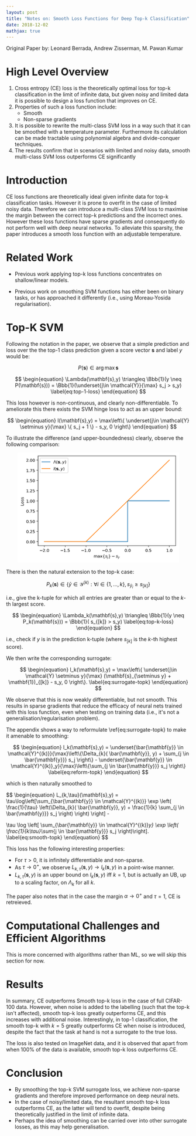```yaml
---
layout: post
title: "Notes on: Smooth Loss Functions for Deep Top-k Classification"
date: 2018-12-02
mathjax: true
---
```


Original Paper by: Leonard Berrada, Andrew Zisserman, M. Pawan Kumar

# High Level Overview

1. Cross entropy (CE) loss is the theoretically optimal loss for top-k classification in the limit of infinite data, but given noisy and limited data it is possible to design a loss function that improves on CE.
2. Properties of such a loss function include:
    * Smooth
    * Non-sparse gradients
3. It is possible to rewrite the multi-class SVM loss in a way such that it can be smoothed with a temperature parameter. Furthermore its calculation can be made tractable using polynomial algebra and divide-conquer techniques.
4. The results confirm that in scenarios with limited and noisy data, smooth multi-class SVM loss outperforms CE significantly

# Introduction

CE loss functions are theoretically ideal given infinite data for top-k classification tasks. However it is prone to overfit in the case of limited noisy data. Therefore we can introduce a multi-class SVM loss to maximise the margin between the correct top-k predictions and the incorrect ones. However these loss functions have sparse gradients and consequently do not perform well with deep neural networks. To alleviate this sparsity, the paper introduces a smooth loss function with an adjustable temperature.

# Related Work

* Previous work applying top-k loss functions concentrates on shallow/linear models.

* Previous work on smoothing SVM functions has either been on binary tasks, or has approached it differently (i.e., using Moreau-Yosida regularisation).

# Top-K SVM

Following the notation in the paper, we observe that a simple prediction and loss over the the top-1 class prediction given a score vector $\mathbf{s}$ and label $y$ would be:

$$
\begin{equation}
P(\mathbf{s}) \in \arg\max \mathbf{s}
\end{equation}
$$

$$
\begin{equation}
\Lambda(\mathbf{s},y) \triangleq \Bbb{1}(y \neq P(\mathbf{s})) = \Bbb{1}(\underset{j\in \mathcal{Y}}{\max} s_j > s_y)
\label{eq:top-1-loss}
\end{equation}
$$

This loss however is non-continuous, and clearly non-differentiable. To ameliorate this there exists the SVM hinge loss to act as an upper bound:

$$
\begin{equation}
l(\mathbf{s},y) = \max\left\{ \underset{j\in \mathcal{Y} \setminus y}{\max} \{ s_j + 1 \} - s_y, 0 \right\}
\end{equation}
$$

To illustrate the difference (and upper-boundedness) clearly, observe the following comparison:

<p align="center" >
<img src="/assets/img/loss-vs-surrogate.png" alt="lambda vs surrogate" height="300"/>
</p>

There is then the natural extension to the top-k case:

$$
\begin{equation}
P_k(\mathbf{s}) \in \left\{ \bar{y} \in \mathcal{Y}^{(k)}: \forall i \in \{ 1,\dots,k \}, s_{\bar{y}_i} \geq s_{[k]} \right\}
\end{equation}
$$

i.e., give the k-tuple for which all entries are greater than or equal to the $k$-th largest score.

$$
\begin{equation}
\Lambda_k(\mathbf{s},y) \triangleq \Bbb{1}(y \neq P_k(\mathbf{s})) = \Bbb{1}( s_{[k]} > s_y)
\label{eq:top-k-loss}
\end{equation}
$$

i.e., check if $y$ is in the prediction k-tuple (where $s_{[k]}$ is the $k$-th highest score).

We then write the corresponding surrogate:

$$
\begin{equation}
l_k(\mathbf{s},y) = \max\left\{ \underset{j\in \mathcal{Y} \setminus y}{\max} (\mathbf{s}_{\setminus y} + \mathbf{1})_{[k]} - s_y, 0 \right\}.
\label{eq:surrogate-topk}
\end{equation}
$$

We observe that this is now weakly differentiable, but not smooth. This results in sparse gradients that reduce the efficacy of neural nets trained with this loss function, even when testing on training data (i.e., it's not a generalisation/regularisation problem).

The appendix shows a way to reformulate \ref{eq:surrogate-topk} to make it amenable to smoothing:

$$
\begin{equation}
l_k(\mathbf{s},y) = \underset{\bar{\mathbf{y}} \in \mathcal{Y}^{(k)}}{\max}\left\{\Delta_{k}( \bar{\mathbf{y}}, y)  + \sum_{j \in \bar{\mathbf{y}}} s_j \right\} - \underset{\bar{\mathbf{y}} \in \mathcal{Y}^{(k)}_y}{\max}\left\{\sum_{j \in \bar{\mathbf{y}}} s_j \right\}
\label{eq:reform-topk}
\end{equation}
$$

which is then naturally smoothed to

$$
\begin{equation}
L_{k,\tau}(\mathbf{s},y) = \tau\log\left[\sum_{\bar{\mathbf{y}} \in \mathcal{Y}^{(k)}} \exp \left( \frac{1}{\tau} \left(\Delta_{k}( \bar{\mathbf{y}}, y)  + \frac{1}{k} \sum_{j \in \bar{\mathbf{y}}} s_j \right) \right) \right] - 

\tau \log \left[ \sum_{\bar{\mathbf{y}} \in \mathcal{Y}^{(k)}_y} \exp \left( \frac{1}{k\tau}\sum_{j \in \bar{\mathbf{y}}} s_j \right)\right].
\label{eq:smooth-topk}
\end{equation}
$$

This loss has the following interesting properties:
* For $\tau > 0$, it is infinitely differentiable and non-sparse.
* As $\tau \rightarrow 0^+$, we observe $L_{k,\tau}(\mathbf{s},y) \rightarrow l_k(\mathbf{s},y)$ in a point-wise manner.
* $L_{k,\tau}(\mathbf{s},y)$ is an upper bound on $l_k(\mathbf{s},y)$ iff $k = 1$, but is actually an UB, up to a scaling factor, on $\Lambda_k$ for all $k$.

The paper also notes that in the case the margin $\alpha \rightarrow 0^+$ and $\tau = 1$, CE is retreieved.

# Computational Challenges and Efficient Algorithms

This is more concerned with algorithms rather than ML, so we will skip this section for now.

# Results

In summary, CE outperforms Smooth top-k loss in the case of full CIFAR-100 data. However, when noise is added to the labelling (such that the top-k isn't affected), smooth top-k loss greatly outperforms CE, and this increases with additional noise. Interestingly, in top-1 classification, the smooth top-k with $k=5$ greatly outperforms CE when noise is introduced, despite the fact that the task at hand is not a surrogate to the true loss. 

The loss is also tested on ImageNet data, and it is observed that apart from when 100% of the data is available, smooth top-k loss outperforms CE.

# Conclusion

* By smoothing the top-k SVM surrogate loss, we achieve non-sparse gradients and therefore improved performance on deep neural nets.
* In the case of noisy/limited data, the resultant smooth top-k loss outperforms CE, as the latter will tend to overfit, despite being theoretically justified in the limit of infinite data.
* Perhaps the idea of smoothing can be carried over into other surrogate losses, as this may help generalisation.